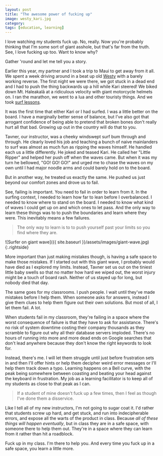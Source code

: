 ```yaml
---
layout: post
title: "The awesome power of fucking up"
image: westy_kari.jpg
category:
tags: [education, learning]
---
```

I love watching my students fuck up. No, really. Now you're probably thinking
that I'm some sort of giant asshole, but that's far from the truth. See, I love
fucking up too. Want to know why?

Gather 'round and let me tell you a story.

Earlier this year, my partner and I took a trip to Maui to get away from it all.
We spent a week driving around in a beat up old [Westy](http://en.wikipedia.org/wiki/Westfalia)
with a barely working reverse. The first night we were there, we got stuck in a
dead end and I had to push the thing backwards up a hill while Kari steered!
 We biked down Mt. Haleakalā at a ridiculous velocity with giant
motorcycle helmets on. I ran the marathon, we went to a lua and other touristy
things. And we took [surf lessons](https://www.royalhawaiiansurfacademy.com/).

It was the first time that either Kari or I had surfed. I was a little better on
the board. I have a marginally better sense of balance, but I've also got that
arrogant confidence of being able to pretend that broken bones don't really hurt
all that bad. Growing up out in the country will do that to you.

Tavner, our instructor, was a cheeky windswept surf bum through and through. He
clearly loved his job and teaching a bunch of naive mainlanders to surf was
almost as much fun as ripping the waves himself. He handled each us a little
differently. He joked and teased Kari. He called her "Little Ripper" and helped
her push off when the waves came. But when it was my turn he bellowed, "GO! GO!
GO!" and urged me to chase the waves on my own until I had major noodle arms and
could barely hold on to the board.

But in another way, he treated us exactly the same. He pushed us just beyond our
comfort zones and drove us to fail.

See, failing is important. You need to fail in order to learn from it. In the
surfing context, I needed to learn how far to lean before I overbalanced. I
needed to know where to stand on the board. I needed to know what kind of waves
I could get up on and which ones to let pass. And the only way to learn these
things was to to push the boundaries and learn where they were. This inevitably
means a few failures.

> The only way to learn is to to push yourself past your limits so you find where they are.

![Surfer on giant wave]({{ site.baseurl }}/assets/images/giant-wave.jpg){:.rightside}

More important than just making mistakes though, is having a safe space to make
those mistakes. If I started out with this giant wave, I probably would have
died as I explored my limits. Instead, Tavner set us out on the tiniest little
baby swells so that no matter how hard we wiped out, the worst injury might be a
touch of board rash. Neither of us stayed up for long, but nobody died that day.

The same goes for my classrooms. I push people. I wait until they've made
mistakes before I help them. When someone asks for answers, instead I give them
clues to help them figure out their own solutions. But most of all, I let them
fail. A lot.

When students fail in my classroom, they're failing in a space where the worst
consequence of failure is that they have to ask for assistance. There's no risk
of system downtime costing their company thousands as they scramble to figure
out why all their database servers imploded. There's no hours of running into
more and more dead ends on Google searches that don't lead anywhere because they
don't know the right keywords to look for.

Instead, there's me. I will let them struggle until just before frustration sets
in and then I'll offer hints or help them decipher weird error messages or I'll
help them track down a typo. Learning happens on a Bell curve, with the peak
being somewhere between coasting and beating your head against the keyboard in
frustration. My job as a learning facilitator is to keep all of my students as
close to that peak as I can.

> If a student of mine doesn't fuck up a few times, then I feel as though I've
> done them a disservice.

Like I tell all of my new instructors, I'm not going to sugar coat it. I'd
rather that students screw up hard, and get stuck, and run into indecipherable
errors, and expose all the warts of the product in class. Because *all of these
things will happen eventually*, but in class they are in a safe space, with
someone there to help them out. They're in a space where they can learn from it
rather than hit a roadblock.

Fuck up in my class. I'm there to help you. And every time you fuck up in a safe
space, you learn a little more.
